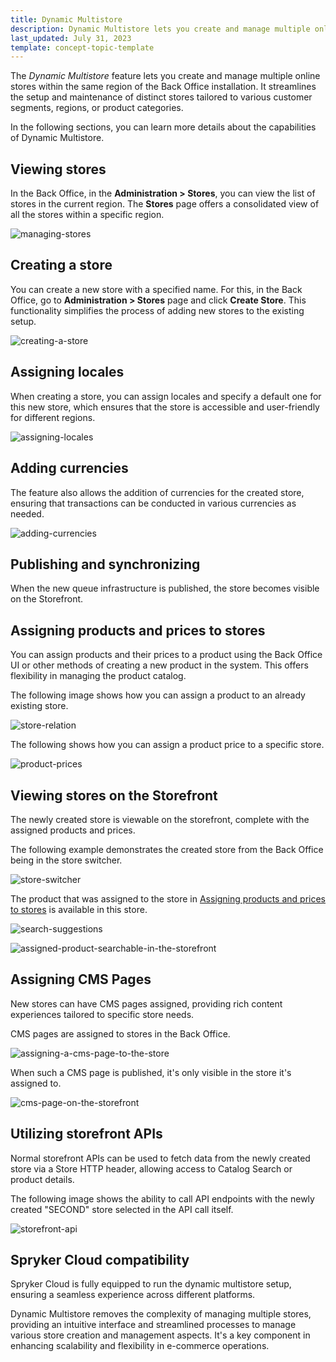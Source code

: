 ```yaml
---
title: Dynamic Multistore
description: Dynamic Multistore lets you create and manage multiple online stores from the Back Office.
last_updated: July 31, 2023
template: concept-topic-template
---
```


The *Dynamic Multistore* feature lets you create and manage multiple online stores within the same region of the Back Office installation. It streamlines the setup and maintenance of distinct stores tailored to various customer segments, regions, or product categories. 

In the following sections, you can learn more details about the capabilities of Dynamic Multistore.
## Viewing stores

In the Back Office, in the **Administration&nbsp;<span aria-label="and then">></span> Stores**, you can view the list of stores in the current region. The **Stores** page offers a consolidated view of all the stores within a specific region.

![managing-stores](https://spryker.s3.eu-central-1.amazonaws.com/docs/pbc/all/dynamic-multistore/dynamic-multistore.md/managing-stores.png)

## Creating a store

You can create a new store with a specified name. For this, in the Back Office, go to **Administration&nbsp;<span aria-label="and then">></span> Stores** page and click **Create Store**. This functionality simplifies the process of adding new stores to the existing setup.

![creating-a-store](https://spryker.s3.eu-central-1.amazonaws.com/docs/pbc/all/dynamic-multistore/dynamic-multistore.md/creating-a-store.png)

## Assigning locales

When creating a store, you can assign locales and specify a default one for this new store, which ensures that the store is accessible and user-friendly for different regions.

![assigning-locales](https://spryker.s3.eu-central-1.amazonaws.com/docs/pbc/all/dynamic-multistore/dynamic-multistore.md/adding-locales.png)

## Adding currencies

The feature also allows the addition of currencies for the created store, ensuring that transactions can be conducted in various currencies as needed.

![adding-currencies](https://spryker.s3.eu-central-1.amazonaws.com/docs/pbc/all/dynamic-multistore/dynamic-multistore.md/adding-currencies.png)

## Publishing and synchronizing

When the new queue infrastructure is published, the store becomes visible on the Storefront.

## Assigning products and prices to stores

You can assign products and their prices to a product using the Back Office UI or other methods of creating a new product in the system. This offers flexibility in managing the product catalog.

The following image shows how you can assign a product to an already existing store.

![store-relation](https://spryker.s3.eu-central-1.amazonaws.com/docs/pbc/all/dynamic-multistore/dynamic-multistore.md/store-relation.png)

The following shows how you can assign a product price to a specific store.

![product-prices](https://spryker.s3.eu-central-1.amazonaws.com/docs/pbc/all/dynamic-multistore/dynamic-multistore.md/product-prices.png)

## Viewing stores on the Storefront

The newly created store is viewable on the storefront, complete with the assigned products and prices.

The following example demonstrates the created store from the Back Office being in the store switcher.

![store-switcher](https://spryker.s3.eu-central-1.amazonaws.com/docs/pbc/all/dynamic-multistore/dynamic-multistore.md/store-switcher.png)

The product that was assigned to the store in [Assigning products and prices to stores](#assigning-products-and-prices-to-stores) is available in this store.

![search-suggestions](https://spryker.s3.eu-central-1.amazonaws.com/docs/pbc/all/dynamic-multistore/dynamic-multistore.md/search-suggestions.png)

![assigned-product-searchable-in-the-storefront](https://spryker.s3.eu-central-1.amazonaws.com/docs/pbc/all/dynamic-multistore/dynamic-multistore.md/assigned-product-searchable-in-the-storefront.png)
 
## Assigning CMS Pages

New stores can have CMS pages assigned, providing rich content experiences tailored to specific store needs.

CMS pages are assigned to stores in the Back Office.

![assigning-a-cms-page-to-the-store](https://spryker.s3.eu-central-1.amazonaws.com/docs/pbc/all/dynamic-multistore/dynamic-multistore.md/assigning-a-cms-page-to-the-store.png)

When such a CMS page is published, it's only visible in the store it's assigned to.

![cms-page-on-the-storefront](https://spryker.s3.eu-central-1.amazonaws.com/docs/pbc/all/dynamic-multistore/dynamic-multistore.md/cms-page-on-the-storefront.png)

## Utilizing storefront APIs

Normal storefront APIs can be used to fetch data from the newly created store via a Store HTTP header, allowing access to Catalog Search or product details.

The following image shows the ability to call API endpoints with the newly created "SECOND" store selected in the API call itself.

![storefront-api](https://spryker.s3.eu-central-1.amazonaws.com/docs/pbc/all/dynamic-multistore/dynamic-multistore.md/storefront-api.png)

## Spryker Cloud compatibility

Spryker Cloud is fully equipped to run the dynamic multistore setup, ensuring a seamless experience across different platforms.

Dynamic Multistore removes the complexity of managing multiple stores, providing an intuitive interface and streamlined processes to manage various store creation and management aspects. It's a key component in enhancing scalability and flexibility in e-commerce operations.